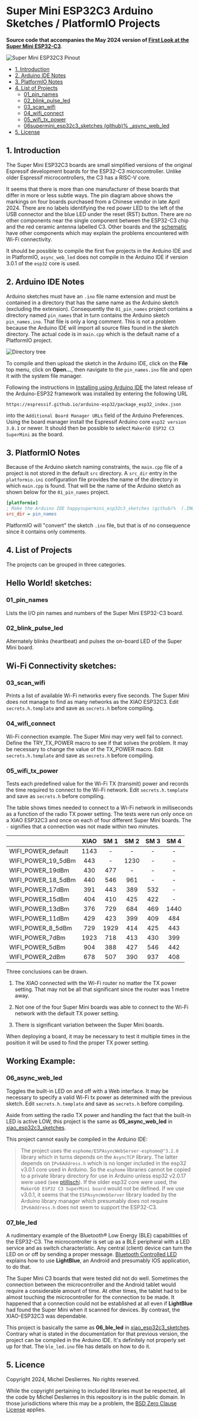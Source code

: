 # Super Mini ESP32C3 Arduino Sketches / PlatformIO Projects

**Source code that accompanies the May 2024 version of [First Look at the Super Mini ESP32-C3](https://sigmdel.ca/michel/ha/esp8266/super_mini_esp32c3_en.html)**.

![Super Mini ESP32C3 Pinout](images/pinout_top_big_logo.png)

<!-- TOC -->

- [1. Introduction](#1-introduction)
- [2. Arduino IDE Notes](#2-arduino-ide-notes)
- [3. PlatformIO Notes](#3-platformio-notes)
- [4. List of Projects](#4-list-of-projects)
  - [01_pin_names](#01_pin_names)
  - [02_blink_pulse_led](#02_blink_pulse_led)
  - [03_scan_wifi](#03_scan_wifi)
  - [04_wifi_connect](#04_wifi_connect)
  - [05_wifi_tx_power](#05_wifi_tx_power)
  - [06supermini_esp32c3_sketches (github)% _async_web_led](#06-_async_web_led)
- [5. License](#5-license)

<!-- /TOC -->

## 1. Introduction

The Super Mini ESP32C3 boards are small simplified versions of the original Espressif development boards for the ESP32-C3 microcontroller. Unlike older Espressif microcontrollers, the C3 has a RISC-V core. 

It seems that there is more than one manufacturer of these boards that differ in more or less subtle ways. The pin diagram above shows the markings on four boards purchased from a Chinese vendor in late April 2024. There are no labels identifying the red power LED to the left of the USB connector and the blue LED under the reset (RST) button. There are no other components near the single component between the ESP32-C3 chip and the red ceramic antenna labelled C3. Other boards and the [schematic](https://wiki.icbbuy.com/doku.php?id=developmentboard:esp32-c3mini#schematic) have other components which may explain the problems encountered with Wi-Fi connectivity. 

It should be possible to compile the first five projects in the Arduino IDE and in PlatformIO, `async_web_led` does not compile in the Arduino IDE if version 3.0.1 of the `esp32` core is used.

## 2. Arduino IDE Notes

Arduino sketches must have an `.ino` file name extension and must be contained in a directory that has the same name as the Arduino sketch (excluding the extension). Consequently the `01_pin_names` project contains a directory named `pin_names` that in turn contains the Arduino sketch `pin_names.ino`. That file is only a long comment. This is not a problem because the Arduino IDE will import all source files found in the sketch directory. The actual code is in `main.cpp` which is the default name of a PlatformIO project.

![Directory tree](images/dir_tree.jpg) 

To compile and then upload the sketch in the Arduino IDE, click on the **File** top menu, click on **Open...**, then navigate to the `pin_names.ino` file and open it with the system file manager.

Following the instructions in [Installing using Arduino IDE](https://docs.espressif.com/projects/arduino-esp32/en/latest/installing.html#installing-using-arduino-ide) the latest release of the Arduino-ESP32 framework was installed by entering the following URL 
```
https://espressif.github.io/arduino-esp32/package_esp32_index.json
```
into the `Additional Board Manager URLs` field of the Arduino Preferences. Using the board manager install the Espressif Arduino core `esp32 version 3.0.1` or newer. It should then be possible to select `MakerGO ESP32 C3 SuperMini` as the board.

## 3. PlatformIO Notes

Because of the Arduino sketch naming constraints, the `main.cpp` file of a project is not stored in the default `src` directory. A `src_dir` entry in the `platformio.ini` configuration file provides the name of the directory in which `main.cpp` is found. That will be the name of the Arduino sketch as shown below for the `01_pin_names` project. 

```ini
[platformio]
; Make the Arduino IDE happysupermini_esp32c3_sketches (github)%  (.INO file must be in a directory of the same name)
src_dir = pin_names
```

PlatformIO will "convert" the sketch `.ino` file, but that is of no consequence since it contains only comments.

## 4. List of Projects      

The projects can be grouped in three categories. 

**Hello World! sketches:**
---

### 01_pin_names
  Lists the I/O pin names and numbers of the Super Mini ESP32-C3 board.

### 02_blink_pulse_led
  Alternately blinks (heartbeat) and pulses the on-board LED of the Super Mini board.

**Wi-Fi Connectivity sketches:**
---

### 03_scan_wifi
  Prints a list of available Wi-Fi networks every five seconds. The Super Mini does not manage to find as many networks as the XIAO ESP32C3. Edit `secrets.h.template` and save as `secrets.h` before compiling.
  
### 04_wifi_connect
  Wi-Fi connection example. The Super Mini may very well fail to connect. Define the TRY_TX_POWER macro to see if that solves the problem. It may be necessary to change the value of the TX_POWER macro. Edit `secrets.h.template` and save as `secrets.h` before compiling.

### 05_wifi_tx_power
  Tests each predefined value for the Wi-Fi TX (transmit) power and records the time required to connect to the Wi-Fi network. Edit `secrets.h.template` and save as `secrets.h` before compiling.     

  The table shows times needed to connect to a Wi-Fi network in milliseconds as a function of the radio TX power setting. The tests were run only once on a XIAO ESP32C3 and once on each of four different Super Mini boards. The `-` signifies that a connection was not made within two minutes. 

|                           |  XIAO	|	SM 1 |	SM 2 | SM 3	|	SM 4 |
| ---                       | :---: |	:---:| :---: | :---:|	:---:|
|	      WIFI_POWER_default 	|	1143	|	-	|	-	|	- 	|	- 	|
|	      WIFI_POWER_19_5dBm 	|	443	|	-	|	1230	|	- 	|	- 	|
|	        WIFI_POWER_19dBm 	|	430	|	477	|	-	|	- 	|	-	|
|	      WIFI_POWER_18_5dBm 	|	440	|	546	|	961	|	- 	|	- 	|
|	        WIFI_POWER_17dBm 	|	391	|	443	|	389	|	532	|	- 	|
|	        WIFI_POWER_15dBm 	|	404	|	410	|	425	|	422	|	- 	|
|	        WIFI_POWER_13dBm 	|	376	|	729	|	684	|	469	|	1440	|
|	        WIFI_POWER_11dBm 	|	429	|	423	|	399	|	409	|	484	|
|	       WIFI_POWER_8_5dBm 	|	729	|	1929	|	414	|	425	|	443	|
|	         WIFI_POWER_7dBm 	|	1923	|	718	|	413	|	430	|	399	|
|	         WIFI_POWER_5dBm 	|	904	|	388	|	427	|	546	|	442	|
|	         WIFI_POWER_2dBm 	|	678	|	507	|	390	|	937	|	408	|

Three conclusions can be drawn. 

  1. The XIAO connected with the Wi-Fi router no matter the TX power setting. That may not be all that significant since the router was 1 metre away.
  
  2. Not one of the four Super Mini boards was able to connect to the Wi-Fi network with the default TX power setting.

  3. There is significant variation between the Super Mini boards. 
  
When deploying a board, it may be necessary to test it multiple times in the position it will be used to find the proper TX power setting.


**Working Example:**
---

### 06_async_web_led

Toggles the built-in LED on and off with a Web interface. It may be necessary to specify a valid Wi-Fi tx power as determined with the previous sketch. Edit `secrets.h.template` and save as `secrets.h` before compiling. 
  
Aside from setting the radio TX power and handling the fact that the built-in LED is active LOW, this project is the same as **05_async_web_led** in [xiao_esp32c3_sketches](https://github.com/sigmdel/xiao_esp32c3_sketches).

This project cannot easily be compiled in the Arduino IDE:

> The project uses the `esphome/ESPAsyncWebServer-esphome@^3.2.0` library which in turns depends on the `AsyncTCP` library. The latter depends on `IPv6Address.h` which is no longer included in the esp32 v3.0.1 core used in Arduino. So the `esphome` libraries cannot be copied to a private library directory for use in Arduino unless esp32 v2.0.17 were used (see [ptillisch](https://forum.arduino.cc/t/ide-2-3-2-ip46address-h-error/1272197/4)). If the older esp32 core were used, the `MakerGO ESP32 C3 SuperMini board` would not be defined. If we use v3.0.1, it seems that the `ESPAsyncWebServer` library loaded by the Arduino library manager which presumably does not require `IPv6Address.h` does not seem to support the ESP32-C3.  

### 07_ble_led

A rudimentary example of the Bluetooth® Low Energy (BLE) capabilities of the ESP32-C3. The microcontroller is set up as a BLE peripheral with a LED service and as switch characteristic. Any central (client) device can turn the LED on or off by sending a proper message. [Bluetooth Controlled LED](https://sigmdel.ca/michel/ha/xiao/xiao_esp32c3_intro_en.html#ble) explains how to use **LightBlue**, an Android and presumably IOS application, to do that.

The Super Mini C3 boards that were tested did not do well. Sometimes the connection between the microcontroller and the Android tablet would require a considerable amount of time. At other times, the tablet had to be almost touching the microcontroller for the connection to be made. It happened that a connection could not be established at all even if **LightBlue** had found the Super Mini when it scanned for devices. By contrast, the XIAO-ESP32C3 was dependable.

This project is basically the same as **06_ble_led** in [xiao_esp32c3_sketches](https://github.com/sigmdel/xiao_esp32c3_sketches). Contrary what is stated in the documentation for that previous version, the project can be compiled in the Arduino IDE. It's definitely not properly set up for that. The `ble_led.ino` file has details on how to do it. 


## 5. Licence

Copyright 2024, Michel Deslierres. No rights reserved. 

While the copyright pertaining to included libraries must be respected, all the code by Michel Deslierres in this repository is in the public domain. In those jurisdictions where this may be a problem, the [BSD Zero Clause License](https://spdx.org/licenses/0BSD.html) applies.
